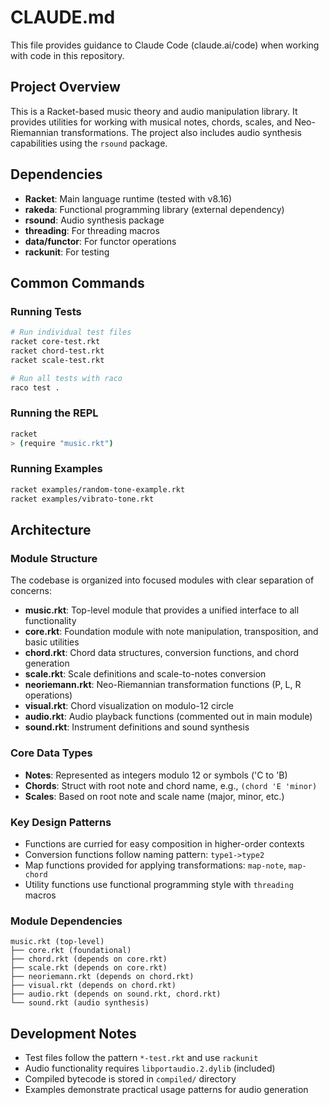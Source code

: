 # CLAUDE.md

This file provides guidance to Claude Code (claude.ai/code) when working with code in this repository.

## Project Overview

This is a Racket-based music theory and audio manipulation library. It provides utilities for working with musical notes, chords, scales, and Neo-Riemannian transformations. The project also includes audio synthesis capabilities using the `rsound` package.

## Dependencies

- **Racket**: Main language runtime (tested with v8.16)
- **rakeda**: Functional programming library (external dependency)
- **rsound**: Audio synthesis package
- **threading**: For threading macros
- **data/functor**: For functor operations
- **rackunit**: For testing

## Common Commands

### Running Tests
```bash
# Run individual test files
racket core-test.rkt
racket chord-test.rkt
racket scale-test.rkt

# Run all tests with raco
raco test .
```

### Running the REPL
```bash
racket
> (require "music.rkt")
```

### Running Examples
```bash
racket examples/random-tone-example.rkt
racket examples/vibrato-tone.rkt
```

## Architecture

### Module Structure

The codebase is organized into focused modules with clear separation of concerns:

- **music.rkt**: Top-level module that provides a unified interface to all functionality
- **core.rkt**: Foundation module with note manipulation, transposition, and basic utilities
- **chord.rkt**: Chord data structures, conversion functions, and chord generation
- **scale.rkt**: Scale definitions and scale-to-notes conversion
- **neoriemann.rkt**: Neo-Riemannian transformation functions (P, L, R operations)
- **visual.rkt**: Chord visualization on modulo-12 circle
- **audio.rkt**: Audio playback functions (commented out in main module)
- **sound.rkt**: Instrument definitions and sound synthesis

### Core Data Types

- **Notes**: Represented as integers modulo 12 or symbols ('C to 'B)
- **Chords**: Struct with root note and chord name, e.g., `(chord 'E 'minor)`
- **Scales**: Based on root note and scale name (major, minor, etc.)

### Key Design Patterns

- Functions are curried for easy composition in higher-order contexts
- Conversion functions follow naming pattern: `type1->type2`
- Map functions provided for applying transformations: `map-note`, `map-chord`
- Utility functions use functional programming style with `threading` macros

### Module Dependencies

```
music.rkt (top-level)
├── core.rkt (foundational)
├── chord.rkt (depends on core.rkt)
├── scale.rkt (depends on core.rkt)
├── neoriemann.rkt (depends on chord.rkt)
├── visual.rkt (depends on chord.rkt)
├── audio.rkt (depends on sound.rkt, chord.rkt)
└── sound.rkt (audio synthesis)
```

## Development Notes

- Test files follow the pattern `*-test.rkt` and use `rackunit`
- Audio functionality requires `libportaudio.2.dylib` (included)
- Compiled bytecode is stored in `compiled/` directory
- Examples demonstrate practical usage patterns for audio generation